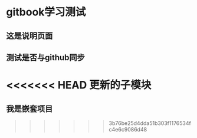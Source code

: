 # gitbook学习测试

## 这是说明页面

## 测试是否与github同步

<<<<<<< HEAD
更新的子模块
=======
## 我是嵌套项目
>>>>>>> 3b76be25d4dda51b303f1176534fc4e6c9086d48
